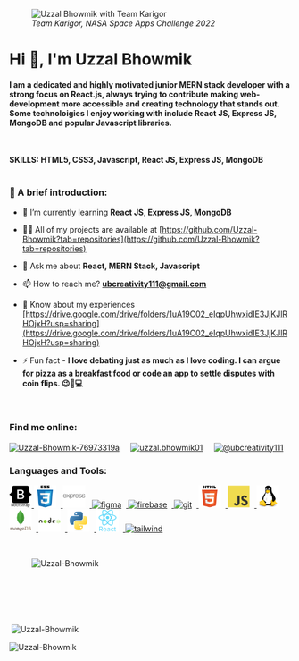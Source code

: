 
  <figure>
  <img
    src="https://i.ibb.co/RQnv0Vn/team-karigor-grp-pic-transformed-cropped.jpg"
    alt="Uzzal Bhowmik with Team Karigor"
    title="Uzzal Bhowmik with Team Karigor"
    style="margin-inline: auto"
  />
  <figcaption><i>Team Karigor, NASA Space Apps Challenge 2022</i></figcaption>
  </figure>


<h1 align="left">Hi 👋, I'm Uzzal Bhowmik</h1>
<h4 align="left">
  I am a dedicated and highly motivated junior MERN stack developer with a strong focus on React.js, always trying to contribute making web-development more accessible and creating technology that stands out. Some technoloigies I enjoy working with include React JS, Express JS, MongoDB and popular Javascript libraries.
</h4>

<br/>

**SKILLS: HTML5, CSS3, Javascript, React JS, Express JS, MongoDB**
<br/>
<br/>

<h3>🙋‍ A brief introduction: </h3>


- 🌱 I’m currently learning **React JS, Express JS, MongoDB** 
- 👨‍💻 All of my
projects are available at
[https://github.com/Uzzal-Bhowmik?tab=repositories](https://github.com/Uzzal-Bhowmik?tab=repositories)
- 💬 Ask me about **React, MERN Stack, Javascript** 

- 📫 How to reach me?
**ubcreativity111@gmail.com** 

- 📄 Know about my experiences
[https://drive.google.com/drive/folders/1uA19C02_eIqpUhwxidIE3JjKJlRHOjxH?usp=sharing](https://drive.google.com/drive/folders/1uA19C02_eIqpUhwxidIE3JjKJlRHOjxH?usp=sharing)
- ⚡ Fun fact  - **I love debating just as much as I love coding. I can argue for
pizza as a breakfast food or code an app to settle disputes with coin flips.
😉🍕💻**

<br/>
<h3 align="left">Find me online:</h3>
<p align="left">
  <a href="https://linkedin.com/in/Uzzal-Bhowmik-76973319a" target="blank"
    ><img
      align="center"
      src="https://raw.githubusercontent.com/rahuldkjain/github-profile-readme-generator/master/src/images/icons/Social/linked-in-alt.svg"
      alt="Uzzal-Bhowmik-76973319a"
      height="30"
      width="40"
      style="margin-right: 16px"
  /></a>
  <a href="https://fb.com/uzzal.bhowmik01" target="blank"
    ><img
      align="center"
      src="https://raw.githubusercontent.com/rahuldkjain/github-profile-readme-generator/master/src/images/icons/Social/facebook.svg"
      alt="uzzal.bhowmik01"
      height="30"
      width="40"
      style="margin-right: 16px"
  /></a>
  <a href="https://www.hackerrank.com/@ubcreativity111" target="blank"
    ><img
      align="center"
      src="https://raw.githubusercontent.com/rahuldkjain/github-profile-readme-generator/master/src/images/icons/Social/hackerrank.svg"
      alt="@ubcreativity111"
      height="30"
      width="40"
  /></a>
</p>

<h3 align="left">Languages and Tools:</h3>
<p align="left">
  <a href="https://getbootstrap.com" target="_blank" rel="noreferrer">
    <img
      src="https://raw.githubusercontent.com/devicons/devicon/master/icons/bootstrap/bootstrap-plain-wordmark.svg"
      alt="bootstrap"
      width="40"
      height="40"
    />
  </a>
  <a href="https://www.w3schools.com/css/" target="_blank" rel="noreferrer">
    <img
      src="https://raw.githubusercontent.com/devicons/devicon/master/icons/css3/css3-original-wordmark.svg"
      alt="css3"
      width="40"
      height="40"
      style="margin-right: 8px"
    />
  </a>
  <a href="https://expressjs.com" target="_blank" rel="noreferrer">
    <img
      src="https://raw.githubusercontent.com/devicons/devicon/master/icons/express/express-original-wordmark.svg"
      alt="express"
      width="40"
      height="40"
      style="margin-right: 8px"
    />
  </a>
  <a href="https://www.figma.com/" target="_blank" rel="noreferrer">
    <img
      src="https://www.vectorlogo.zone/logos/figma/figma-icon.svg"
      alt="figma"
      width="40"
      height="40"
      style="margin-right: 8px"
    />
  </a>
  <a href="https://firebase.google.com/" target="_blank" rel="noreferrer">
    <img
      src="https://www.vectorlogo.zone/logos/firebase/firebase-icon.svg"
      alt="firebase"
      width="40"
      height="40"
      style="margin-right: 8px"
    />
  </a>
  <a href="https://git-scm.com/" target="_blank" rel="noreferrer">
    <img
      src="https://www.vectorlogo.zone/logos/git-scm/git-scm-icon.svg"
      alt="git"
      width="40"
      height="40"
      style="margin-right: 8px"
    />
  </a>
  <a href="https://www.w3.org/html/" target="_blank" rel="noreferrer">
    <img
      src="https://raw.githubusercontent.com/devicons/devicon/master/icons/html5/html5-original-wordmark.svg"
      alt="html5"
      width="40"
      height="40"
      style="margin-right: 8px"
    />
  </a>
  <a
    href="https://developer.mozilla.org/en-US/docs/Web/JavaScript"
    target="_blank"
    rel="noreferrer"
  >
    <img
      src="https://raw.githubusercontent.com/devicons/devicon/master/icons/javascript/javascript-original.svg"
      alt="javascript"
      width="40"
      height="40"
      style="margin-right: 8px"
    />
  </a>
  <a href="https://www.linux.org/" target="_blank" rel="noreferrer">
    <img
      src="https://raw.githubusercontent.com/devicons/devicon/master/icons/linux/linux-original.svg"
      alt="linux"
      width="40"
      height="40"
      style="margin-right: 8px"
    />
  </a>
  <a href="https://www.mongodb.com/" target="_blank" rel="noreferrer">
    <img
      src="https://raw.githubusercontent.com/devicons/devicon/master/icons/mongodb/mongodb-original-wordmark.svg"
      alt="mongodb"
      width="40"
      height="40"
      style="margin-right: 8px"
    />
  </a>
  <a href="https://nodejs.org" target="_blank" rel="noreferrer">
    <img
      src="https://raw.githubusercontent.com/devicons/devicon/master/icons/nodejs/nodejs-original-wordmark.svg"
      alt="nodejs"
      width="40"
      height="40"
      style="margin-right: 8px"
    />
  </a>
  <a href="https://www.python.org" target="_blank" rel="noreferrer">
    <img
      src="https://raw.githubusercontent.com/devicons/devicon/master/icons/python/python-original.svg"
      alt="python"
      width="40"
      height="40"
      style="margin-right: 8px"
    />
  </a>
  <a href="https://reactjs.org/" target="_blank" rel="noreferrer">
    <img
      src="https://raw.githubusercontent.com/devicons/devicon/master/icons/react/react-original-wordmark.svg"
      alt="react"
      width="40"
      height="40"
      style="margin-right: 8px"
    />
  </a>
  <a href="https://tailwindcss.com/" target="_blank" rel="noreferrer">
    <img
      src="https://www.vectorlogo.zone/logos/tailwindcss/tailwindcss-icon.svg"
      alt="tailwind"
      width="40"
      height="40"
    />
  </a>
</p>
<br/>

<p>
  <figure>
  <img
    align="left"
    src="https://github-readme-stats.vercel.app/api/top-langs?username=Uzzal-Bhowmik&show_icons=true&locale=en&layout=compact"
    alt="Uzzal-Bhowmik"
  />
  </figure>
</p>

<br/>
<br/>
<br/>
<br/>
<br/>
<br/>

<p>
  &nbsp;<img
    align="center"
    src="https://github-readme-stats.vercel.app/api?username=Uzzal-Bhowmik&show_icons=true&locale=en"
    alt="Uzzal-Bhowmik"
  />
</p>

<p>
  <img
    align="center"
    src="https://github-readme-streak-stats.herokuapp.com/?user=Uzzal-Bhowmik&"
    alt="Uzzal-Bhowmik"
  />
</p>
